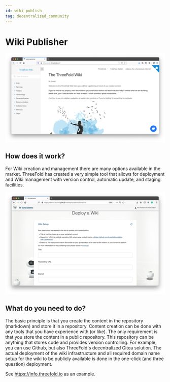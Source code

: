 ```yaml
---
id: wiki_publish
tag: decentralized_community
---
```


# Wiki Publisher

![](./img/wiki_browser.png)

## How does it work?

For Wiki creation and management there are many options available in the market. ThreeFold has created a very simple tool that allows for deployment and Wiki management with version control, automatic update, and staging facilities.

![](./img/wiki_deployment.png)


## What do you need to do?

The basic principle is that you create the content in the repository (markdown) and store it in a repository. Content creation can be done with any tools that you have experience with (or like). The only requirement is that you store the content in a public repository. This repository can be anything that stores code and provides version controlling. For example, you can use Github, but also ThreeFold's decentralized Gitea solution. The actual deployment of the wiki infrastructure and all required domain name setup for the wiki to be publicly available is done in the one-click (and three question) deployment.

See https://info.threefold.io as an example.

<!-- 
### Deploy

create widget which does following,
widget needs to be here in iframe

- [ ] size: small/mid/large
  - small limited amount of visitors per month
  - large ...
- [ ] location (mention more locations coming soon)
  - Ghent
  - Vienna
- [ ] name
  - name as used in solution (in the webui and on web)
- [ ] domain (name is prefix of this)
  - ava.tf
  - 3x0.me
  - refit.earth
  - co30.org
  - ninja.tf
  - base.tf
  - tf9.io
- [ ] git url
  - check in wizard git url works
- [ ] sshkey yes/no
  - if yes, ask sshkey for remote login

  - always deploy on ipv6 public
  - always deploy on webgateway


## Manual

- link to manual (TODO: check good enough)

 -->
